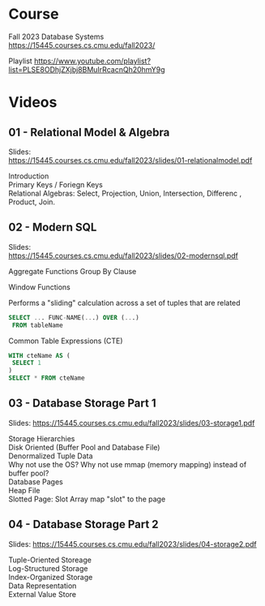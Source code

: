 # Course

Fall 2023 
Database Systems  
https://15445.courses.cs.cmu.edu/fall2023/  

Playlist
https://www.youtube.com/playlist?list=PLSE8ODhjZXjbj8BMuIrRcacnQh20hmY9g

# Videos

## 01 - Relational Model & Algebra

Slides:  
https://15445.courses.cs.cmu.edu/fall2023/slides/01-relationalmodel.pdf  

Introduction  
Primary Keys / Foriegn Keys  
Relational Algebras: Select, Projection, Union, Intersection, Differenc , Product, Join.  

## 02 - Modern SQL

Slides:   
https://15445.courses.cs.cmu.edu/fall2023/slides/02-modernsql.pdf  

Aggregate Functions
Group By Clause

Window Functions

Performs a "sliding" calculation across a set of tuples that are related
```sql
SELECT ... FUNC-NAME(...) OVER (...)
 FROM tableName
```

Common Table Expressions (CTE)

```sql
WITH cteName AS (
 SELECT 1
)
SELECT * FROM cteName
```

## 03 - Database Storage Part 1

Slides:
https://15445.courses.cs.cmu.edu/fall2023/slides/03-storage1.pdf

Storage Hierarchies  
Disk Oriented (Buffer Pool and Database File)  
Denormalized Tuple Data  
Why not use the OS? Why not use mmap (memory mapping) instead of buffer pool?  
Database Pages  
Heap File  
Slotted Page: Slot Array map "slot" to the page

## 04 - Database Storage Part 2

Slides:
https://15445.courses.cs.cmu.edu/fall2023/slides/04-storage2.pdf  

Tuple-Oriented Storeage   
Log-Structured Storage  
Index-Organized Storage  
Data Representation  
External Value Store  
